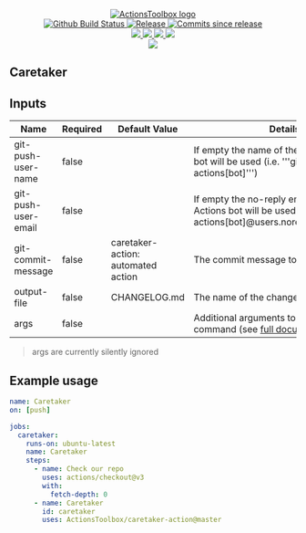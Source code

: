 <p align="center">
    <a href="https://github.com/ActionsToolbox/">
        <img src="https://cdn.wolfsoftware.com/assets/images/github/organisations/actionstoolbox/black-and-white-circle-256.png" alt="ActionsToolbox logo" />
    </a>
    <br />
    <a href="https://github.com/ActionsToolbox/caretaker-action/actions/workflows/cicd-pipeline.yml">
        <img src="https://img.shields.io/github/workflow/status/ActionsToolbox/caretaker-action/CICD%20Pipeline/master?style=for-the-badge" alt="Github Build Status">
    </a>
    <a href="https://github.com/ActionsToolbox/caretaker-action/releases/latest">
        <img src="https://img.shields.io/github/v/release/ActionsToolbox/caretaker-action?color=blue&label=Latest%20Release&style=for-the-badge" alt="Release">
    </a>
    <a href="https://github.com/ActionsToolbox/caretaker-action/releases/latest">
        <img src="https://img.shields.io/github/commits-since/ActionsToolbox/caretaker-action/latest.svg?color=blue&style=for-the-badge" alt="Commits since release">
    </a>
    <br />
    <a href=".github/CODE_OF_CONDUCT.md">
        <img src="https://img.shields.io/badge/Code%20of%20Conduct-blue?style=for-the-badge" />
    </a>
    <a href=".github/CONTRIBUTING.md">
        <img src="https://img.shields.io/badge/Contributing-blue?style=for-the-badge" />
    </a>
    <a href=".github/SECURITY.md">
        <img src="https://img.shields.io/badge/Report%20Security%20Concern-blue?style=for-the-badge" />
    </a>
    <a href="https://github.com/ActionsToolbox/caretaker-action/issues">
        <img src="https://img.shields.io/badge/Get%20Support-blue?style=for-the-badge" />
    </a>
    <br />
    <a href="https://wolfsoftware.com/">
        <img src="https://img.shields.io/badge/Created%20by%20Wolf%20Software-blue?style=for-the-badge" />
    </a>
</p>

## Caretaker

## Inputs

| Name                | Required | Default Value                      | Details                                                                                                                                   |
| ------------------- | -------- | ---------------------------------- | ----------------------------------------------------------------------------------------------------------------------------------------- |
| git-push-user-name  | false    |                                    | If empty the name of the GitHub Actions bot will be used (i.e. '''github-actions[bot]''')                                                 |
| git-push-user-email | false    |                                    | If empty the no-reply email of the GitHub Actions bot will be used (i.e. '''github-actions[bot]@users.noreply.github.com''')              |
| git-commit-message  | false    | caretaker-action: automated action | The commit message to use                                                                                                                 |
| output-file         | false    | CHANGELOG.md                       | The name of the changelog file                                                                                                            |
| args                | false    |                                    | Additional arguments to pass to the command (see [full documentation](https://github.com/terraform-docs/terraform-docs/tree/master/docs)) |

> args are currently silently ignored

## Example usage

```yaml
name: Caretaker
on: [push]

jobs:
  caretaker:
    runs-on: ubuntu-latest
    name: Caretaker
    steps:
      - name: Check our repo
        uses: actions/checkout@v3
        with:
          fetch-depth: 0
      - name: Caretaker
        id: caretaker
        uses: ActionsToolbox/caretaker-action@master
```
